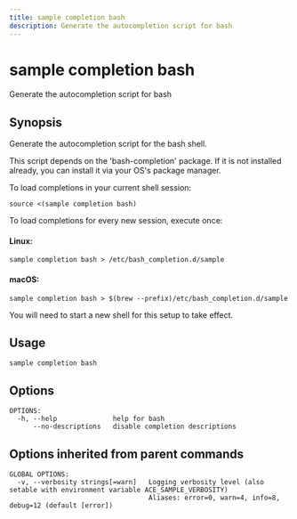 ```yaml
---
title: sample completion bash
description: Generate the autocompletion script for bash
---
```


<!--
This documentation is auto generated by a script.
Please do not edit this file directly.
-->

<!-- markdownlint-disable-next-line single-title -->
# sample completion bash

Generate the autocompletion script for bash

## Synopsis

Generate the autocompletion script for the bash shell.

This script depends on the 'bash-completion' package.
If it is not installed already, you can install it via your OS's package manager.

To load completions in your current shell session:

	source <(sample completion bash)

To load completions for every new session, execute once:

#### Linux:

	sample completion bash > /etc/bash_completion.d/sample

#### macOS:

	sample completion bash > $(brew --prefix)/etc/bash_completion.d/sample

You will need to start a new shell for this setup to take effect.


## Usage

```plaintext
sample completion bash
```

## Options

```plaintext
OPTIONS:
  -h, --help              help for bash
      --no-descriptions   disable completion descriptions
```

## Options inherited from parent commands

```plaintext
GLOBAL OPTIONS:
  -v, --verbosity strings[=warn]   Logging verbosity level (also setable with environment variable ACE_SAMPLE_VERBOSITY)
                                   Aliases: error=0, warn=4, info=8, debug=12 (default [error])
```
